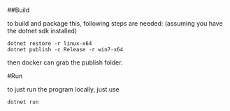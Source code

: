 ##Build

to build and package this, following steps are needed:
(assuming you have the dotnet sdk installed)

```
dotnet restore -r linux-x64
dotnet publish -c Release -r win7-x64
```

then docker can grab the publish folder.

#Run

to just run the program locally, just use

```
dotnet run
```
